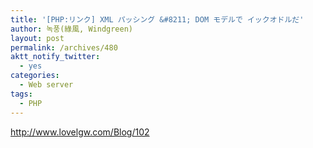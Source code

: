 ```yaml
---
title: '[PHP:リンク] XML パッシング &#8211; DOM モデルで イックオドルだ'
author: 녹풍(綠風, Windgreen)
layout: post
permalink: /archives/480
aktt_notify_twitter:
  - yes
categories:
  - Web server
tags:
  - PHP
---
```

<a href="http://www.lovelgw.com/Blog/102" target="_blank" class="broken_link">http://www.lovelgw.com/Blog/102</a>